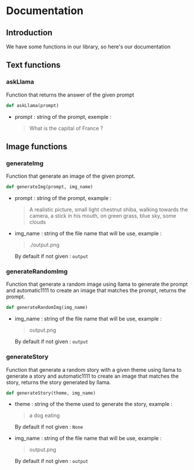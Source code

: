 # Documentation

## Introduction 

We have some functions in our library, so here's our documentation 

## Text functions

### askLlama
Function that returns the answer of the given prompt
```py
def askLlama(prompt)
```
- prompt : string of the prompt, exemple :
  > What is the capital of France ?

## Image functions

### generateImg
Function that generate an image of the given prompt.
```py
def generateImg(prompt, img_name)
```
- prompt : string of the prompt, example :
  > A realistic picture, small light chestnut shiba, walking towards the camera, a stick in his mouth, on green grass, blue sky, some clouds
  
- img_name : string of the file name that will be use, example :
  > ./output.png

  By default if not given : `output`

### generateRandomImg
Function that generate a random image using llama to generate the prompt and automatic1111 to create an image that matches the prompt, returns the prompt.
```py
def generateRandomImg(img_name)
```
- img_name : string of the file name that will be use, example :
  > output.png

  By default if not given : `output`

### generateStory
Function that generate a random story with a given theme using llama to generate a story and automatic1111 to create an image that matches the story, returns the story generated by llama.
```py
def generateStory(theme, img_name)
```

- theme : string of the theme used to generate the story, example :
  > a dog eating

  By default if not given : `None`

- img_name : string of the file name that will be use, example :
  > output.png

  By default if not given : `output`
